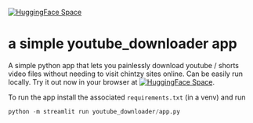 [![HuggingFace Space](https://img.shields.io/badge/🤗-HuggingFace%20Space-cyan.svg)](https://huggingface.co/spaces/neonwatty/youtube_downloader) 

# a simple youtube_downloader app

A simple python app that lets you painlessly download youtube / shorts video files without needing to visit chintzy sites online.  Can be easily run locally.  Try it out now in your browser at [![HuggingFace Space](https://img.shields.io/badge/🤗-HuggingFace%20Space-cyan.svg)](https://huggingface.co/spaces/neonwatty/youtube_downloader).

To run the app install the associated `requirements.txt` (in a venv) and run

```python
python -m streamlit run youtube_downloader/app.py
```

